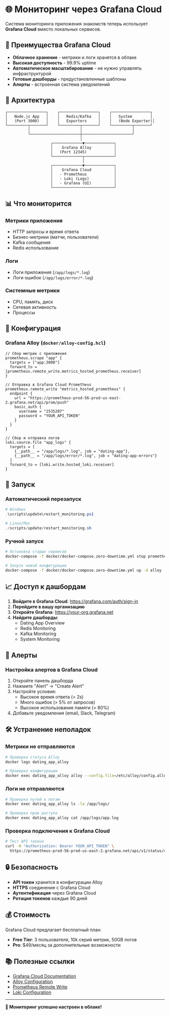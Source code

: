 # 🌐 Мониторинг через Grafana Cloud

Система мониторинга приложения знакомств теперь использует **Grafana Cloud** вместо локальных сервисов.

## 🎯 Преимущества Grafana Cloud

- **Облачное хранение** - метрики и логи хранятся в облаке
- **Высокая доступность** - 99.9% uptime
- **Автоматическое масштабирование** - не нужно управлять инфраструктурой
- **Готовые дашборды** - предустановленные шаблоны
- **Алерты** - встроенная система уведомлений

## 🚀 Архитектура

```
┌─────────────────┐    ┌─────────────────┐    ┌─────────────────┐
│   Node.js App   │    │   Redis/Kafka   │    │   System        │
│   (Port 3000)   │    │   Exporters     │    │   (Node Exporter)│
└─────────┬───────┘    └─────────┬───────┘    └─────────┬───────┘
          │                      │                      │
          └──────────────────────┼──────────────────────┘
                                 │
                    ┌─────────────▼─────────────┐
                    │    Grafana Alloy          │
                    │   (Port 12345)            │
                    └─────────────┬─────────────┘
                                  │
                    ┌─────────────▼─────────────┐
                    │    Grafana Cloud          │
                    │   - Prometheus            │
                    │   - Loki (Logs)           │
                    │   - Grafana (UI)          │
                    └───────────────────────────┘
```

## 📊 Что мониторится

### Метрики приложения
- HTTP запросы и время ответа
- Бизнес-метрики (матчи, пользователи)
- Kafka сообщения
- Redis использование

### Логи
- Логи приложения (`/app/logs/*.log`)
- Логи ошибок (`/app/logs/error/*.log`)

### Системные метрики
- CPU, память, диск
- Сетевая активность
- Процессы

## 🔧 Конфигурация

### Grafana Alloy (`docker/alloy-config.hcl`)
```hcl
// Сбор метрик с приложения
prometheus.scrape "app" {
  targets = ["app:3000"]
  forward_to = [prometheus.remote_write.metrics_hosted_prometheus.receiver]
}

// Отправка в Grafana Cloud Prometheus
prometheus.remote_write "metrics_hosted_prometheus" {
  endpoint {
    url = "https://prometheus-prod-56-prod-us-east-2.grafana.net/api/prom/push"
    basic_auth {
      username = "2535207"
      password = "YOUR_API_TOKEN"
    }
  }
}

// Сбор и отправка логов
loki.source.file "app_logs" {
  targets = [
    {__path__ = "/app/logs/*.log", job = "dating-app"},
    {__path__ = "/app/logs/error/*.log", job = "dating-app-errors"}
  ]
  forward_to = [loki.write.hosted_loki.receiver]
}
```

## 🚀 Запуск

### Автоматический перезапуск
```powershell
# Windows
.\scripts\update\restart_monitoring.ps1

# Linux/Mac
./scripts/update/restart_monitoring.sh
```

### Ручной запуск
```bash
# Остановка старых сервисов
docker-compose -f docker/docker-compose.zero-downtime.yml stop prometheus grafana

# Запуск новой конфигурации
docker-compose -f docker/docker-compose.zero-downtime.yml up -d alloy
```

## 📈 Доступ к дашбордам

1. **Войдите в Grafana Cloud**: https://grafana.com/auth/sign-in
2. **Перейдите в вашу организацию**
3. **Откройте Grafana**: https://your-org.grafana.net
4. **Найдите дашборды**:
   - Dating App Overview
   - Redis Monitoring  
   - Kafka Monitoring
   - System Monitoring

## 🔔 Алерты

### Настройка алертов в Grafana Cloud
1. Откройте панель дашборда
2. Нажмите "Alert" → "Create Alert"
3. Настройте условия:
   - Высокое время ответа (> 2s)
   - Много ошибок (> 5% от запросов)
   - Высокое использование памяти (> 80%)
4. Добавьте уведомления (email, Slack, Telegram)

## 🛠️ Устранение неполадок

### Метрики не отправляются
```bash
# Проверка статуса Alloy
docker logs dating_app_alloy

# Проверка конфигурации
docker exec dating_app_alloy alloy --config.file=/etc/alloy/config.alloy --check
```

### Логи не отправляются
```bash
# Проверка путей к логам
docker exec dating_app_alloy ls -la /app/logs/

# Проверка прав доступа
docker exec dating_app_alloy cat /app/logs/app.log
```

### Проверка подключения к Grafana Cloud
```bash
# Тест API токена
curl -H "Authorization: Bearer YOUR_API_TOKEN" \
  https://prometheus-prod-56-prod-us-east-2.grafana.net/api/v1/status/config
```

## 🔒 Безопасность

- **API токен** хранится в конфигурации Alloy
- **HTTPS** соединение с Grafana Cloud
- **Аутентификация** через Grafana Cloud
- **Ротация токенов** каждые 90 дней

## 💰 Стоимость

Grafana Cloud предлагает бесплатный план:
- **Free Tier**: 3 пользователя, 10k серий метрик, 50GB логов
- **Pro**: $49/месяц за дополнительные возможности

## 📚 Полезные ссылки

- [Grafana Cloud Documentation](https://grafana.com/docs/grafana-cloud/)
- [Alloy Configuration](https://grafana.com/docs/alloy/latest/)
- [Prometheus Remote Write](https://prometheus.io/docs/prometheus/latest/configuration/configuration/#remote_write)
- [Loki Configuration](https://grafana.com/docs/loki/latest/configuration/)

---

**🎉 Мониторинг успешно настроен в облаке!** 